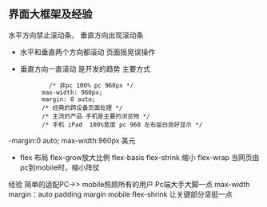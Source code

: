## 界面大框架及经验
水平方向禁止滚动条，
垂直方向出现滚动条

- 水平和垂直两个方向都滚动 页面摇晃误操作
- 垂直方向一直滚动 是开发的趋势 主要方式
  
              /* 非pc 100% pc 960px */
            max-width: 960px;
            margin: 0 auto;
            /* 经典的跨设备页面处理 */
            /* 主流的产品 手机是主要的浏览物 */
            /* 手机 iPad  100%宽度 pc 960 左右留白良好显示 */

-margin:0 auto; max-width:960px 美元

- flex 布局
 flex-grow放大比例 flex-basis flex-strink 缩小
 flex-wrap
 当网页由pc到mobile时，缩小阵仗

 经验 简单的适配PC->> mobile照顾所有的用户
 Pc端大手大脚一点 max-width margin：auto
 padding margin
 mobile flex-shrink 让关键部分坚挺一点 
